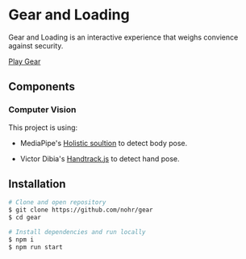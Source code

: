 # Gear and Loading

Gear and Loading is an interactive experience that weighs convience against security.

[Play Gear](https://gear.nabla.ooo)

## Components

### Computer Vision

This project is using:

- MediaPipe's [Holistic soultion](https://google.github.io/mediapipe/solutions/holistic.html) to detect body pose.

- Victor Dibia's [Handtrack.js](https://github.com/victordibia/handtrack.js) to detect hand pose.

## Installation

```zsh
# Clone and open repository
$ git clone https://github.com/nohr/gear
$ cd gear

# Install dependencies and run locally
$ npm i
$ npm run start
```

